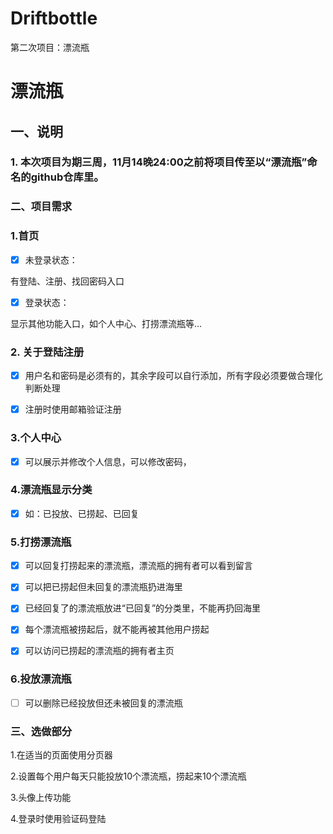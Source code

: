 # Driftbottle
第二次项目：漂流瓶
# 漂流瓶

## 一、说明

### 1. 本次项目为期三周，11月14晚24:00之前将项目传至以“漂流瓶”命名的github仓库里。

### 二、项目需求

### 1.首页

- [x] 未登录状态：

有登陆、注册、找回密码入口

- [x] 登录状态：

显示其他功能入口，如个人中心、打捞漂流瓶等...



### 2. 关于登陆注册

- [x] 用户名和密码是必须有的，其余字段可以自行添加，所有字段必须要做合理化判断处理
- [x] 注册时使用邮箱验证注册	



### 3.个人中心

- [x] 可以展示并修改个人信息，可以修改密码，



### 4.漂流瓶显示分类

- [x] 如：已投放、已捞起、已回复



### 5.打捞漂流瓶

- [x] 可以回复打捞起来的漂流瓶，漂流瓶的拥有者可以看到留言

- [x] 可以把已捞起但未回复的漂流瓶扔进海里

- [x] 已经回复了的漂流瓶放进“已回复”的分类里，不能再扔回海里

- [x] 每个漂流瓶被捞起后，就不能再被其他用户捞起

- [x] 可以访问已捞起的漂流瓶的拥有者主页



### 6.投放漂流瓶

- [ ] 可以删除已经投放但还未被回复的漂流瓶





### 三、选做部分

1.在适当的页面使用分页器

2.设置每个用户每天只能投放10个漂流瓶，捞起来10个漂流瓶

3.头像上传功能

4.登录时使用验证码登陆

